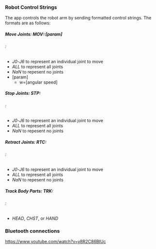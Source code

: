 ### Robot Control Strings

The app controls the robot arm by sending formatted control strings. The formats are as follows:

##### Move Joints: **MOV**:***<jjj>***:[param]
###### ***<jjj>***: 
- _J0_-_J6_ to represent an individual joint to move
- _ALL_ to represent all joints
- _NaN_ to repesent no joints
- [param]
    - w=[angular speed]

##### Stop Joints: **STP**:***<jjj>***
###### ***<jjj>***: 
- _J0_-_J6_ to represent an individual joint to move
- _ALL_ to represent all joints
- _NaN_ to repesent no joints

##### Retract Joints: **RTC**:***<jjj>***
###### ***<jjj>***: 
- _J0_-_J6_ to represent an individual joint to move
- _ALL_ to represent all joints
- _NaN_ to repesent no joints

##### Track Body Parts: **TRK**:***<target>***
###### ***<target>***: 
- _HEAD_, _CHST_, or _HAND_

### Bluetooth connections
https://www.youtube.com/watch?v=y8R2C86BIUc